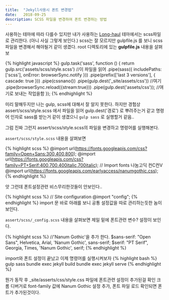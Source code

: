 ```yaml
---
title:  "Jekyll사용시 폰트 변경법"
date:   2018-09-25
description: SCSS 파일을 변경하여 폰트 변경하는 방법
---
```

사용하는 테마에 따라 다를수 있지만
내가 사용하는 [Long-haul][Long-haul] 테마에서는 scss파일로 관리한다. (아니 사실 그렇게 보인다.)
scss는 잘 모르지만 gulpfile.js 를 보니 scss파일을 변경해서 해야될거 같이 생겼다.
root 디렉토리에 있는 <b>gulpfile.js</b> 내용을 살펴보

{% highlight javascript %}
gulp.task('sass', function () {
    return gulp.src('assets/scss/style.scss') //이 파일을 읽어
        .pipe(sass({
            includePaths: ['scss'],
            onError: browserSync.notify
        }))
        .pipe(prefix(['last 3 versions'], { cascade: true }))
				.pipe(cssnano())
        .pipe(gulp.dest('_site/assets/css')) //여기
        .pipe(browserSync.reload({stream:true})) 
        .pipe(gulp.dest('assets/css')); //여기로 보내는 작업을함
});
{% endhighlight %}

미리 말해두지만 나는 gulp, scss에 대해서 잘 알지 못한다.
하지만 경험상 assert/scss/style.scss 에서 파일을 읽어 gulp.dest('경로') 로 뿌려주는거 같고
명령어 인자로 sass를 받는거 같이 생겼으니 `gulp sass` 로 실행할거 같음..

그럼 진짜 그런지 assert/scss/style.scss의 파일을 변경하고 명령어를 실행해본다.

`assert/scss/style.scss` 내용을 살펴보면

{% highlight scss %}
@import url(https://fonts.googleapis.com/css?family=Open+Sans:300,400,800);
@import url(https://fonts.googleapis.com/css?family=PT+Serif:400,700,400italic,700italic);
// Import fonts 나눔고딕 컨C컨V
@import url(https://fonts.googleapis.com/earlyaccess/nanumgothic.css);
{% endhighlight %}

앗 그런데 폰트설정관련 비스무리한것들이 안보인다..

{% highlight scss %}
// Site configuration
@import "config"; 
{% endhighlight %}
import 문 바로 아래를 보니 공통 설정값을 따로 관리하는듯한 놈이 보인다.

`assert/scss/_config.scss` 내용을 살펴보면 제일 밑에 폰트관련 변수? 설정이 보인다.

{% highlight scss %}
//'Nanum Gothic'을 추가 한다.
$sans-serif: "Open Sans", Helvetica, Arial, 'Nanum Gothic', sans-serif;
$serif: "PT Serif", Georgia, Times, 'Nanum Gothic', serif;
{% endhighlight %}

import와 폰트 설정이 끝났고 이제 명령어를 실행시켜보자
{% highlight bash %}
gulp sass
bundle exec jekyll build
bundle exec jekyll serve
{% endhighlight %}


뭔가 동작 후 _site/asserts/css/style.css 파일에 폰트관련 설정이 추가된걸 확인
크롬 디버거로 font-family 값에 Nanum Gothic 설정 추가, 폰트 파일 로드 확인되면 폰트가 추가된것이다.


[Long-haul]: https://github.com/brianmaierjr/long-haul